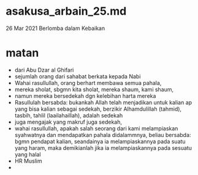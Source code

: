 # asakusa_arbain_25.md
26 Mar 2021
Berlomba dalam Kebaikan

# matan
* dari Abu Dzar al Ghifari
* sejumlah orang dari sahabat berkata kepada Nabi
* Wahai rasullullah, orang berhart membawa semua pahala,
* mereka sholat, sbgmn kita sholat, mereka shaum, kami shaum, 
* namun mereka bersedekah dgn kelebihan harta mereka
* Rasullulah bersabda: bukankah Allah telah menjadikan untuk kalian ap yang bisa kalian 
  sebagai sedekah, berzikir Alhamdulillah (tahmid), tasbih, tahlil (laailahaillah),
  adalah sedekah
* juga mengajak yang makruf juga sedekah,
* wahai rasullullah, apakah salah seorang dari kami melampiaskan syahwatnya dan mendapatkan 
  pahala didalammnya,
  beliau bersabda: bgmn pendapat kalian, seandainya ia melampiaskannya pada suatu yang haram,
  maka demikianlah jika ia melampiaskannya pada sesuatu yang halal
* HR Muslim
* 
